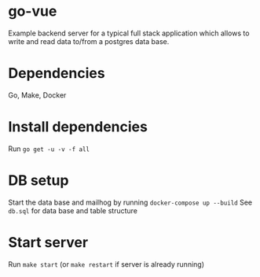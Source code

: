 # go-vue
Example backend server for a typical full stack application which allows to write and read data to/from a postgres data base.

# Dependencies
Go, Make, Docker

# Install dependencies
Run `go get -u -v -f all`

# DB setup
Start the data base and mailhog by running `docker-compose up --build`
See `db.sql` for data base and table structure

# Start server
Run `make start` (or `make restart` if server is already running)